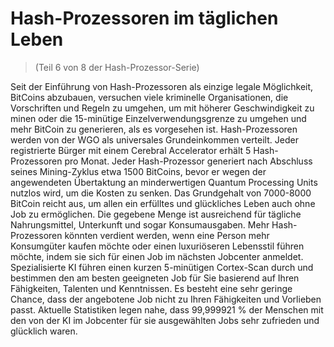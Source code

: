 # Hash-Prozessoren im täglichen Leben
> (Teil 6 von 8 der Hash-Prozessor-Serie)

Seit der Einführung von Hash-Prozessoren als einzige legale Möglichkeit, BitCoins abzubauen, versuchen viele kriminelle Organisationen, die Vorschriften und Regeln zu umgehen, um mit höherer Geschwindigkeit zu minen oder die 15-minütige Einzelverwendungsgrenze zu umgehen und mehr BitCoin zu generieren, als es vorgesehen ist. Hash-Prozessoren werden von der WGO als universales Grundeinkommen verteilt. Jeder registrierte Bürger mit einem Cerebral Accelerator erhält 5 Hash-Prozessoren pro Monat. Jeder Hash-Prozessor generiert nach Abschluss seines Mining-Zyklus etwa 1500 BitCoins, bevor er wegen der angewendeten Übertaktung an minderwertigen Quantum Processing Units nutzlos wird, um die Kosten zu senken. Das Grundgehalt von 7000-8000 BitCoin reicht aus, um allen ein erfülltes und glückliches Leben auch ohne Job zu ermöglichen. Die gegebene Menge ist ausreichend für tägliche Nahrungsmittel, Unterkunft und sogar Konsumausgaben. Mehr Hash-Prozessoren könnten verdient werden, wenn eine Person mehr Konsumgüter kaufen möchte oder einen luxuriöseren Lebensstil führen möchte, indem sie sich für einen Job im nächsten Jobcenter anmeldet. Spezialisierte KI führen einen kurzen 5-minütigen Cortex-Scan durch und bestimmen den am besten geeigneten Job für Sie basierend auf Ihren Fähigkeiten, Talenten und Kenntnissen. Es besteht eine sehr geringe Chance, dass der angebotene Job nicht zu Ihren Fähigkeiten und Vorlieben passt. Aktuelle Statistiken legen nahe, dass 99,999921 % der Menschen mit den von der KI im Jobcenter für sie ausgewählten Jobs sehr zufrieden und glücklich waren.
